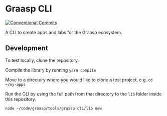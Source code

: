 # Graasp CLI

[![Conventional Commits](https://img.shields.io/badge/Conventional%20Commits-1.0.0-yellow.svg)](https://conventionalcommits.org)

A CLI to create apps and labs for the Graasp ecosystem.

## Development

To test locally, clone the repository.

Compile the library by running `yarn compile`

Move to a directory where you would like to clone a test project, e.g. `cd ~/my-apps`

Run the CLI by using the full path from that directory to the `lib` folder inside this repository.

```bash
node ~/code/graasp/tools/graasp-cli/lib new
```
